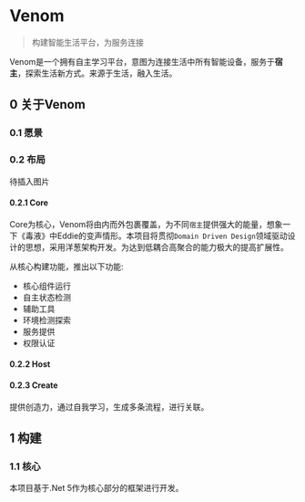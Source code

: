 # Venom
> 构建智能生活平台，为服务连接

Venom是一个拥有自主学习平台，意图为连接生活中所有智能设备，服务于**宿主**，探索生活新方式。来源于生活，融入生活。

## 0 关于Venom



### 0.1 愿景



### 0.2 布局



待插入图片





#### 0.2.1 Core

Core为核心，Venom将由内而外包裹覆盖，为不同`宿主`提供强大的能量，想象一下《毒液》中Eddie的变声情形。本项目将贯彻`Domain Driven Design`领域驱动设计的思想，采用洋葱架构开发。为达到低耦合高聚合的能力极大的提高扩展性。

从核心构建功能，推出以下功能:

- 核心组件运行
- 自主状态检测
- 辅助工具
- 环境检测探索
- 服务提供
- 权限认证



#### 0.2.2 Host

#### 0.2.3 Create

提供创造力，通过自我学习，生成多条流程，进行关联。



## 1 构建



### 1.1 核心

本项目基于.Net 5作为核心部分的框架进行开发。



